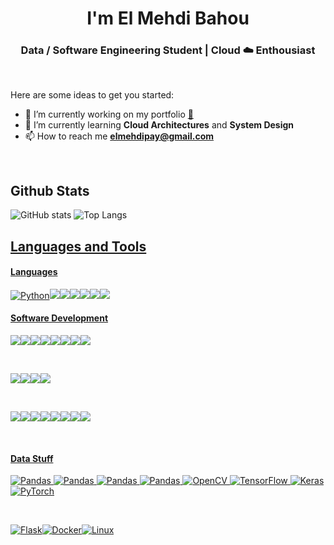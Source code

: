 <h1 align="center"> I'm El Mehdi Bahou </h1>

<h3 align="center">Data / Software Engineering Student | Cloud ☁️ Enthousiast </h3>

<br>

Here are some ideas to get you started:

- 🔭 I’m currently working on my portfolio <a href="#" target="_blank">👀</a>
- 🌱 I’m currently learning **Cloud Architectures** and **System Design**
- 📫 How to reach me **elmehdipay@gmail.com**

<br>

<h2 align="left">Github Stats</h2>

![GitHub stats](https://github-readme-stats-sigma-five.vercel.app/api/?username=mehdibahou&show_icons=true&title_color=fff&icon_color=54EC87&text_color=aaaaaa&bg_color=050505)
![Top Langs](https://github-readme-stats-sigma-five.vercel.app/api/top-langs/?username=mehdibahou&layout=compact&langs_count=8&title_color=fff&text_color=aaaaaa&bg_color=050505)

<p align="left">
   <a href="https://www.linkedin.com/in/el-mehdi-bahou-104217237/" target="_blank">
</p>

<h2 align="left">Languages and Tools</h2>
<p>
<h4>Languages</h4>

<img alt="Python" src="https://img.shields.io/badge/Python-000.svg?logo=python&style=for-the-badge"/><img src="https://img.shields.io/badge/JS-000.svg?style=for-the-badge&logo=javascript"/><img src="https://img.shields.io/badge/TS-000.svg?style=for-the-badge&logo=typescript"/><img src="https://img.shields.io/badge/java-000.svg?style=for-the-badge&logo=java&logoColor=ed8b00"/><img src="https://img.shields.io/badge/html5-000.svg?style=for-the-badge&logo=html5&logoColor=white"/><img src="https://img.shields.io/badge/css-000?style=for-the-badge&logo=java&logoColor=ed8b00"/><img src="https://img.shields.io/badge/sql-000?style=for-the-badge&logo=java&logoColor=ed8b00"/>

<h4>Software Development </h4>

<img src="https://img.shields.io/badge/bootstrap-000.svg?style=for-the-badge&logo=bootstrap&logoColor=white"/><img src="https://img.shields.io/badge/react_native-000.svg?style=for-the-badge&logo=react&logoColor=%2361DAFB"/><img src="https://img.shields.io/badge/React-000.svg?style=for-the-badge&logo=react"/><img src="https://img.shields.io/badge/Next-black?style=for-the-badge&logo=next.js&logoColor=white"/><img src="https://img.shields.io/badge/Tailwind_CSS-000.svg?style=for-the-badge&logo=tailwind-css"/><img src="https://img.shields.io/badge/figma-000.svg?style=for-the-badge&logo=figma"/><img src="https://img.shields.io/badge/Adobe%20AI-000.svg?style=for-the-badge&logo=adobe%20illustrator"/><img src="https://img.shields.io/badge/cassandra-000.svg?style=for-the-badge&logo=apache-cassandra&logoColor=white"/> 

<br>

<img src="https://img.shields.io/badge/Node.js-000.svg?style=for-the-badge&logo=node.js"/><img src="https://img.shields.io/badge/Django-000.svg?style=for-the-badge&logo=django&logoColor=29a071"/><img src="https://img.shields.io/badge/MySQL-000.svg?style=for-the-badge&logo=mysql"/><img src="https://img.shields.io/badge/MongoDB-000.svg?style=for-the-badge&logo=mongodb"/>

<br>

<img src="https://img.shields.io/badge/vercel-000.svg?style=for-the-badge&logo=vercel&logoColor=white"/><img src="https://img.shields.io/badge/WordPress-000.svg?style=for-the-badge&logo=WordPress"/><img src="https://img.shields.io/badge/Google_Cloud-000?style=for-the-badge&logo=google-cloud"/><img src="https://img.shields.io/badge/AWS-000.svg?style=for-the-badge&logo=amazon-aws&logoColor=white"/><img src="https://img.shields.io/badge/Digital_Ocean-000?style=for-the-badge&logo=DigitalOcean"/><img src="https://img.shields.io/badge/Netlify-000?style=for-the-badge&logo=netlify&logoColor=23bdae"/><img src="https://img.shields.io/badge/Heroku-000?style=for-the-badge&logo=heroku&logoColor=625d9d"/><img src="https://img.shields.io/badge/nginx-000.svg?style=for-the-badge&logo=nginx&logoColor=009639"/>

<br>

<h4>Data Stuff</h4>

<img src="https://img.shields.io/badge/Apache%20Spark-000?style=for-the-badge&logo=apachespark&logoColor=white" alt="Pandas"> <img src="https://img.shields.io/badge/Apache%20Kafka-000?style=for-the-badge&logo=apachekafka" alt="Pandas"> <img src="https://img.shields.io/badge/Apache%20Hadoop-000?style=for-the-badge&logo=apachehadoop&logoColor=white" alt="Pandas"> <img src="https://img.shields.io/badge/pandas-000.svg?style=for-the-badge&amp;logo=pandas&logoColor=150455" alt="Pandas"> <img src="https://img.shields.io/badge/opencv-000.svg?style=for-the-badge&logo=opencv" alt="OpenCV"> <img src="https://img.shields.io/badge/-TensorFlow-000.svg?&amp;logo=TensorFlow&amp;style=for-the-badge" alt="TensorFlow"> <img src="https://img.shields.io/badge/Keras-000.svg?style=for-the-badge&amp;logo=Keras&amp;logoColor=red" alt="Keras"> <img src="https://img.shields.io/badge/PyTorch-000.svg?style=for-the-badge&logo=PyTorch" alt="PyTorch">

<br>

<img src="https://img.shields.io/badge/flask-000.svg?style=for-the-badge&amp;logo=flask" alt="Flask"><img src="https://img.shields.io/badge/-Docker-000.svg?&amp;logo=Docker&amp;style=for-the-badge" alt="Docker"><img src="https://img.shields.io/badge/-Linux-000.svg?&amp;logo=Linux&amp;style=for-the-badge" alt="Linux">

<br />
